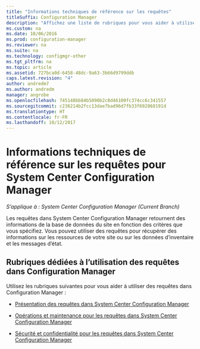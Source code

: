 ```yaml
---
title: "Informations techniques de référence sur les requêtes"
titleSuffix: Configuration Manager
description: "Affichez une liste de rubriques pour vous aider à utiliser des requêtes afin de récupérer des informations sur les ressources de votre site."
ms.custom: na
ms.date: 10/06/2016
ms.prod: configuration-manager
ms.reviewer: na
ms.suite: na
ms.technology: configmgr-other
ms.tgt_pltfrm: na
ms.topic: article
ms.assetid: 727bca0d-6458-48dc-9a63-3b66d9799ddb
caps.latest.revision: "4"
author: andredm7
ms.author: andredm
manager: angrobe
ms.openlocfilehash: 745148bb84b5090b2c8d46100fc374cc6c341557
ms.sourcegitcommit: c236214b2fcc13dae7bad96d7fb33f692868191d
ms.translationtype: HT
ms.contentlocale: fr-FR
ms.lasthandoff: 10/12/2017
---
```

# <a name="queries-technical-reference-for-system-center-configuration-manager"></a>Informations techniques de référence sur les requêtes pour System Center Configuration Manager

*S’applique à : System Center Configuration Manager (Current Branch)*

Les requêtes dans System Center Configuration Manager retournent des informations de la base de données du site en fonction des critères que vous spécifiez. Vous pouvez utiliser des requêtes pour récupérer des informations sur les ressources de votre site ou sur les données d’inventaire et les messages d’état.  

## <a name="topics-about-using-queries-in-configuration-manager"></a>Rubriques dédiées à l’utilisation des requêtes dans Configuration Manager  
 Utilisez les rubriques suivantes pour vous aider à utiliser des requêtes dans Configuration Manager :  

-   [Présentation des requêtes dans System Center Configuration Manager](../../../core/servers/manage/introduction-to-queries.md)  

-   [Opérations et maintenance pour les requêtes dans System Center Configuration Manager](../../../core/servers/manage/operations-and-maintenance-for-queries.md)  

-   [Sécurité et confidentialité pour les requêtes dans System Center Configuration Manager](../../../core/servers/manage/security-and-privacy-for-queries.md)  
